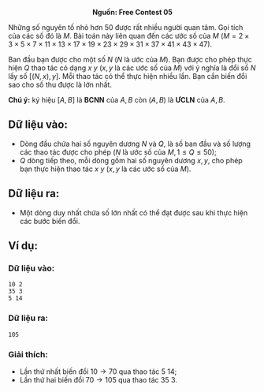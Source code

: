 **<center>Nguồn:  Free Contest 05</center>**

Những số nguyên tố nhỏ hơn $50$ được rất nhiều người quan tâm. Gọi tích của các số đó là $M$. Bài toán này liên quan đến các ước số của $M\ (M=2×3×5×7×11×13×17×19×23×29×31×37×41×43×47)$.

Ban đầu bạn được cho một số $N\ (N$ là ước của $M)$. Bạn được cho phép thực hiện $Q$ thao tác có dạng $x\ y\ (x, y$ là các ước số của $M)$ với ý nghĩa là đổi số $N$ lấy số $[(N, x), y]$. Mỗi thao tác có thể thực hiện nhiều lần. Bạn cần biến đổi sao cho số thu được là lớn nhất.

**Chú ý:** ký hiệu $[A, B]$ là **BCNN** của $A, B$ còn $(A, B)$ là **ƯCLN** của $A, B$.

## Dữ liệu vào:
- Dòng đầu chứa hai số nguyên dương $N$ và $Q$, là số ban đầu và số lượng các thao tác được cho phép $(N$ là ước số của $M, 1 ≤ Q ≤ 50)$;
- $Q$ dòng tiếp theo, mỗi dòng gồm hai số nguyên dương $x, y$, cho phép bạn thực hiện thao tác $x\ y\ (x, y$ là các ước số của $M)$.

## Dữ liệu ra:
- Một dòng duy nhất chứa số lớn nhất có thể đạt được sau khi thực hiện các bước biến đổi.

## Ví dụ:
### Dữ liệu vào:
```
10 2
35 3
5 14
```

### Dữ liệu ra:
```
105
```

### Giải thích:
- Lần thứ nhất biến đổi $10 → 70$ qua thao tác $5\ 14$;
- Lần thứ hai biến đổi $70 → 105$ qua thao tác $35\ 3$.